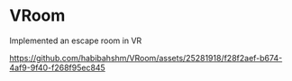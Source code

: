 # VRoom
 Implemented an escape room in VR
 
https://github.com/habibahshm/VRoom/assets/25281918/f28f2aef-b674-4af9-9f40-f268f95ec845
